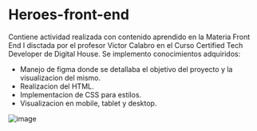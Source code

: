 # Heroes-front-end
Contiene actividad realizada con contenido aprendido en la Materia Front End I disctada por el profesor Victor Calabro en el Curso Certified Tech Developer de Digital House.
Se implemento conocimientos adquiridos:
- Manejo de figma donde se detallaba el objetivo del proyecto y la visualizacion del mismo.
- Realizacion del HTML.
- Implementacion de CSS para estilos.
- Visualizacion en mobile, tablet y desktop.

![image](https://user-images.githubusercontent.com/116467058/211614858-b17fb96d-2730-41c4-91b5-92d70a303a28.png)
